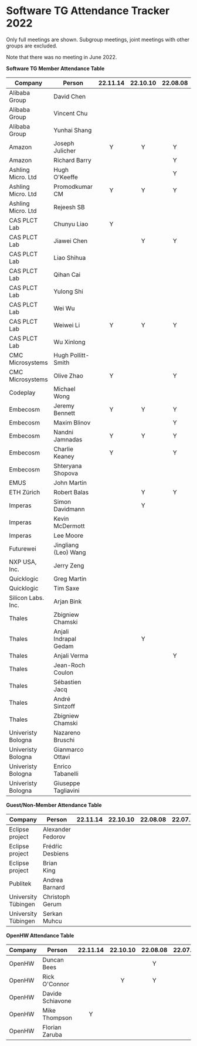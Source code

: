 # Software TG Attendance Tracker 2022

Only full meetings are shown. Subgroup meetings, joint meetings with other
groups are excluded.

Note that there was no meeting in June 2022.

**Software TG Member Attendance Table**

| Company                |  Person               |22.11.14|22.10.10|22.08.08|22.07.11|22.05.09|22.04.11|22.03.14|22.02.14|22.01.10|22.MM.DD|
|------------------------|-----------------------|:------:|:------:|:------:|:------:|:------:|:------:|:------:|:------:|:------:|:------:|
| Alibaba Group          | David Chen            |        |        |        |        |        |        |        |        |        |        |
| Alibaba Group          | Vincent Chu           |        |        |        |        |        |        |        |        |        |        |
| Alibaba Group          | Yunhai Shang          |        |        |        | Y      | Y      |        |        |        |        |        |
| Amazon                 | Joseph Julicher       | Y      | Y      | Y      |        |        |        | Y      |        |        |        |
| Amazon                 | Richard Barry         |        |        | Y      |        | Y      |        | Y      | Y      | Y      |        |
| Ashling Micro. Ltd     | Hugh O'Keeffe         |        |        | Y      | Y      | Y      | Y      |        | Y      | Y      |        |
| Ashling Micro. Ltd     | Promodkumar CM        | Y      | Y      | Y      | Y      | Y      | Y      | Y      | Y      |        |        |
| Ashling Micro. Ltd     | Rejeesh SB            |        |        |        |        |        |        | Y      |        |        |        |
| CAS PLCT Lab           | Chunyu Liao           | Y      |        |        |        |        |        |        |        |        |        |
| CAS PLCT Lab           | Jiawei Chen           |        | Y      | Y      |        |        |        |        |        |        |        |
| CAS PLCT Lab           | Liao Shihua           |        |        |        |        | Y      |        |        |        |        |        |
| CAS PLCT Lab           | Qihan Cai             |        |        |        |        |        |        |        | Y      |        |        |
| CAS PLCT Lab           | Yulong Shi            |        |        |        |        | Y      |        |        |        |        |        |
| CAS PLCT Lab           | Wei Wu                |        |        |        | Y      |        |        |        |        |        |        |
| CAS PLCT Lab           | Weiwei Li             | Y      | Y      | Y      |        | Y      |        |        |        |        |        |
| CAS PLCT Lab           | Wu Xinlong            |        |        |        |        |        | Y      |        |        |        |        |
| CMC Microsystems       | Hugh Pollitt-Smith    |        |        |        |        |        | Y      |        | Y      | Y      |        |
| CMC Microsystems       | Olive Zhao            | Y      |        | Y      | Y      | Y      | Y      | Y      | Y      |        |        |
| Codeplay               | Michael Wong          |        |        |        |        |        |        |        |        |        |        |
| Embecosm               | Jeremy Bennett        | Y      | Y      | Y      | Y      | Y      | Y      | Y      | Y      | Y      |        |
| Embecosm               | Maxim Blinov          |        |        | Y      | Y      | Y      | Y      | Y      | Y      | Y      |        |
| Embecosm               | Nandni Jamnadas       | Y      | Y      | Y      | Y      |        |        |        |        |        |        |
| Embecosm               | Charlie Keaney        | Y      |        | Y      | Y      |        |        |        |        |        |        |
| Embecosm               | Shteryana Shopova     |        |        |        |        | Y      | Y      | Y      | Y      | Y      |        |
| EMUS                   | John Martin           |        |        |        |        |        |        |        |        |        |        |
| ETH Zürich             | Robert Balas          |        | Y      | Y      |        | Y      | Y      |        |        | Y      |        |
| Imperas                | Simon Davidmann       |        | Y      |        |        |        |        |        |        |        |        |
| Imperas                | Kevin McDermott       |        |        |        |        |        |        |        |        |        |        |
| Imperas                | Lee Moore             |        |        |        |        |        |        |        |        |        |        |
| Futurewei              | Jingliang (Leo) Wang  |        |        |        |        |        |        |        |        |        |        |
| NXP USA, Inc.          | Jerry Zeng            |        |        |        |        |        |        |        |        |        |        |
| Quicklogic             | Greg Martin           |        |        |        |        |        |        |        |        |        |        |
| Quicklogic             | Tim Saxe              |        |        |        |        |        |        |        |        |        |        |
| Silicon Labs. Inc.     | Arjan Bink            |        |        |        |        |        | Y      |        |        |        |        |
| Thales                 | Zbigniew Chamski      |        |        |        |        |        |        |        |        |        |        |
| Thales                 | Anjali Indrapal Gedam |        | Y      |        | Y      |        |        |        |        |        |        |
| Thales                 | Anjali Verma          |        |        | Y      | Y      |        |        |        |        |        |        |
| Thales                 | Jean-Roch Coulon      |        |        |        |        |        |        |        |        |        |        |
| Thales                 | Sébastien Jacq        |        |        |        |        |        |        |        |        |        |        |
| Thales                 | André Sintzoff        |        |        |        |        |        |        |        |        |        |        |
| Thales                 | Zbigniew Chamski      |        |        |        |        |        |        |        |        |        |        |
| Univeristy Bologna     | Nazareno Bruschi      |        |        |        |        |        |        | Y      |        | Y      |        |
| Univeristy Bologna     | Gianmarco Ottavi      |        |        |        |        |        |        |        |        |        |        |
| Univeristy Bologna     | Enrico Tabanelli      |        |        |        |        |        |        | Y      | Y      | Y      |        |
| Univeristy Bologna     | Giuseppe Tagliavini   |        |        |        |        |        |        |        |        |        |        |

**Guest/Non-Member Attendance Table**

| Company                |  Person               |22.11.14|22.10.10|22.08.08|22.07.11|22.05.09|22.04.11|22.03.14|22.02.14|22.01.10|22.MM.DD|
|------------------------|-----------------------|:------:|:------:|:------:|:------:|:------:|:------:|:------:|:------:|:------:|:------:|
| Eclipse project        | Alexander Fedorov     |        |        |        |        |        |        |        | Y      | Y      |        |
| Eclipse project        | Frédŕic Desbiens      |        |        |        |        |        |        |        |        |        |        |
| Eclipse project        | Brian King            |        |        |        |        |        |        |        |        |        |        |
| Publitek               | Andrea Barnard        |        |        |        |        |        |        |        |        |        |        |
| University Tübingen    | Christoph Gerum       |        |        |        |        |        |        |        |        |        |        |
| University Tübingen    | Serkan Muhcu          |        |        |        |        |        |        |        |        |        |        |

**OpenHW Attendance Table**

| Company                |  Person               |22.11.14|22.10.10|22.08.08|22.07.11|22.05.09|22.04.11|22.03.14|22.02.14|22.01.10|22.MM.DD|
|------------------------|-----------------------|:------:|:------:|:------:|:------:|:------:|:------:|:------:|:------:|:------:|:------:|
| OpenHW                 | Duncan Bees           |        |        | Y      |        | Y      | Y      | Y      | Y      | Y      |        |
| OpenHW                 | Rick O'Connor         |        | Y      | Y      |        | Y      | Y      |        | Y      | Y      |        |
| OpenHW                 | Davide Schiavone      |        |        |        |        |        |        |        |        |        |        |
| OpenHW                 | Mike Thompson         | Y      |        |        |        | Y      | Y      | Y      |        |        |        |
| OpenHW                 | Florian Zaruba        |        |        |        |        | Y      | Y      | Y      | Y      |        |        |
